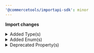 ```yaml
---
'@commercetools/importapi-sdk': minor
---
```


**Import changes**

<details>
<summary>Added Type(s)</summary>

- added type `ReferencedResourceNotFound`
</details>

<details>
<summary>Added Enum(s)</summary>

- added enum `customer-group` to type `CustomFieldReferenceValue`
</details>

<details>
<summary>Deprecated Property(s)</summary>

- property `PriceImport::publish` is removed
- property `ProductVariantImport::publish` is removed
</details>

